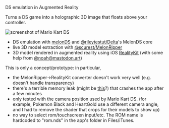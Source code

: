 DS emulation in Augmented Reality

Turns a DS game into a holographic 3D image that floats above your controller.

![screenshot of Mario Kart DS](https://github.com/zhuowei/DSReality/assets/704768/1514c7c8-76b1-4e41-9894-a027b6d35cb0)

- DS emulation with [melonDS](https://github.com/melonDS-emu/melonDS) and [@rileytestut/Delta](https://github.com/rileytestut/Delta)'s MelonDS core
- live 3D model extraction with [@scurest/MelonRipper](https://github.com/scurest/MelonRipper)
- 3D model rendered in augmented reality using iOS [RealityKit](https://developer.apple.com/documentation/realitykit/) (with some help from [@noah@mastodon.art](https://mastodon.art/@noah/110574749502309331))

This is only a concept/prototype: in particular,

- the MelonRipper->RealityKit converter doesn't work very well (e.g. doesn't handle transparency)
- there's a terrible memory leak (might be [this](https://developer.apple.com/forums/thread/710657)?) that crashes the app after a few minutes
- only tested with the camera position used by Mario Kart DS. (for example, Pokemon Black and HeartGold use a different camera angle, and I had to remove the shader that crops for their models to show up)
- no way to select rom/touchscreen input/etc. The ROM name is hardcoded to "rom.nds" in the app's folder in Files/iTunes.
